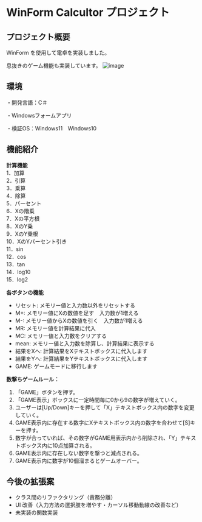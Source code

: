 # WinForm Calcultor プロジェクト

## プロジェクト概要
WinForm を使用して電卓を実装しました。

息抜きのゲーム機能も実装しています。
![image](https://github.com/user-attachments/assets/7d57c3bc-98a0-4c46-b5cc-a1021a0cbeac)

## 環境
・開発言語：C＃

・Windowsフォームアプリ

・検証OS：Windows11　Windows10


## 機能紹介
**計算機能**\
1．加算\
2．引算\
3．乗算\
4．除算\
5．パーセント\
6．Xの階乗\
7．Xの平方根\
8．XのY乗\
9．XのY乗根\
10．XのYパーセント引き\
11．sin\
12．cos\
13．tan\
14．log10\
15．log2

**各ボタンの機能**
- リセット: メモリー値と入力数以外をリセットする
- M+: メモリー値にXの数値を足す　入力数が1増える
- M-: メモリー値からXの数値を引く　入力数が1増える
- MR: メモリー値を計算結果に代入
- MC: メモリー値と入力数をクリアする
- mean: メモリー値と入力数を除算し、計算結果に表示する
- 結果をXへ: 計算結果をXテキストボックスに代入します
- 結果をYへ: 計算結果をYテキストボックスに代入します
- GAME: ゲームモードに移行します

**数撃ちゲームルール：**
1. 「GAME」ボタンを押す。
2. 「GAME表示」ボックスに一定時間毎に0から9の数字が増えていく。
3. ユーザーは[Up/Down]キーを押して「X」テキストボックス内の数字を変更していく。
4. GAME表示内に存在する数字にXテキストボックス内の数字を合わせて[S]キーを押す。
5. 数字が合っていれば、その数字がGAME用表示内から削除され、「Y」テキストボックス内に10点加算される。
6. GAME表示内に存在しない数字を撃つと減点される。
7. GAME表示内に数字が10個溜まるとゲームオーバー。

## 今後の拡張案
- クラス間のリファクタリング（責務分離）
- UI 改善（入力方法の選択肢を増やす・カーソル移動動線の改善など）
- 未実装の関数実装
